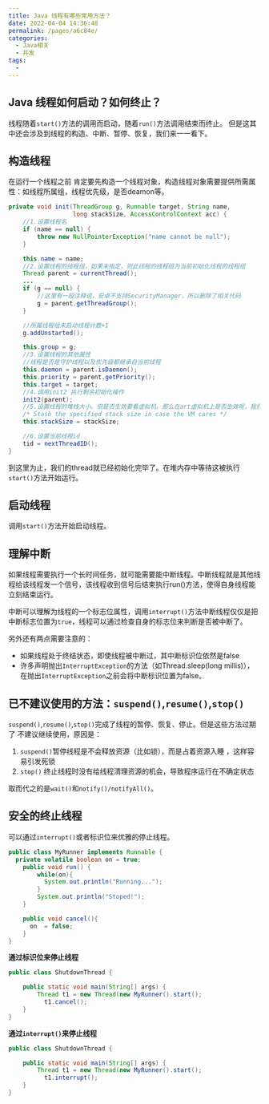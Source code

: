 ```yaml
---
title: Java 线程有哪些常用方法？
date: 2022-04-04 14:36:48
permalink: /pages/a6c84e/
categories:
  - Java相关
  - 并发
tags:
  - 
---
```

## Java 线程如何启动？如何终止？
线程随着`start()`方法的调用而启动，随着`run()`方法调用结束而终止。
但是这其中还会涉及到线程的构造、中断、暂停、恢复，我们来一一看下。

## 构造线程
在运行一个线程之前 肯定要先构造一个线程对象，构造线程对象需要提供所需属性：如线程所属组，线程优先级，是否deamon等。
```java
private void init(ThreadGroup g, Runnable target, String name,
                  long stackSize, AccessControlContext acc) {
    //1.设置线程名
    if (name == null) {
        throw new NullPointerException("name cannot be null");
    }

    this.name = name;
    //2.设置线程的线程组，如果未指定，则此线程的线程组为当前初始化线程的线程组
    Thread parent = currentThread();
    ...
    if (g == null) {
        //这里有一段注释说，安卓不支持SecurityManager，所以删除了相关代码
        g = parent.getThreadGroup();
    }

    //所属线程组未启动线程计数+1
    g.addUnstarted();

    this.group = g;
    //3.设置线程的其他属性
    //线程是否是守护线程以及优先级都继承自当前线程
    this.daemon = parent.isDaemon();
    this.priority = parent.getPriority();
    this.target = target;
    //4.调用init2 执行剩余初始化操作
    init2(parent);
    //5.设置线程的堆栈大小。但是否生效要看虚拟机。那么在art虚拟机上是否生效呢，我们后续再说
    /* Stash the specified stack size in case the VM cares */
    this.stackSize = stackSize;

    //6.设置当前线程id
    tid = nextThreadID();
}
```
到这里为止，我们的thread就已经初始化完毕了。在堆内存中等待这被执行`start()`方法开始运行。

## 启动线程
调用`start()`方法开始启动线程。
## 理解中断
如果线程需要执行一个长时间任务，就可能需要能中断线程。中断线程就是其他线程给该线程发一个信号，该线程收到信号后结束执行run()方法，使得自身线程能立刻结束运行。

中断可以理解为线程的一个标志位属性，调用`interrupt()`方法中断线程仅仅是把中断标志位置为`true`，线程可以通过检查自身的标志位来判断是否被中断了。

另外还有两点需要注意的：
* 如果线程处于终结状态，即使线程被中断过，其中断标识位依然是false
* 许多声明抛出`InterruptException`的方法（如Thread.sleep(long millis)），在抛出`InterruptException`之前会将中断标识位置为false。

## 已不建议使用的方法：`suspend()`,`resume()`,`stop()`
`suspend()`,`resume()`,`stop()`完成了线程的暂停、恢复、停止。但是这些方法过期了 不建议继续使用，原因是：
1. `suspend()`暂停线程是不会释放资源（比如锁），而是占着资源入睡 ，这样容易引发死锁
2. `stop()` 终止线程时没有给线程清理资源的机会，导致程序运行在不确定状态

取而代之的是`wait()`和`notify()/notifyAll()`。
## 安全的终止线程
可以通过`interrupt()`或者标识位来优雅的停止线程。
```java
public class MyRunner implements Runnable {
  private volatile boolean on = true;
    public void run() {
        while(on){
          System.out.println("Running...");
        }
        System.out.println("Stoped!");
    }

    public void cancel(){
      on  = false;
    }
}
```
**通过标识位来停止线程**
```java
public class ShutdownThread {

    public static void main(String[] args) {
        Thread t1 = new Thread(new MyRunner().start();
          t1.cancel();
    }
}
```
**通过`interrupt()`来停止线程**
```java
public class ShutdownThread {

    public static void main(String[] args) {
        Thread t1 = new Thread(new MyRunner().start();
          t1.interrupt();
    }
}